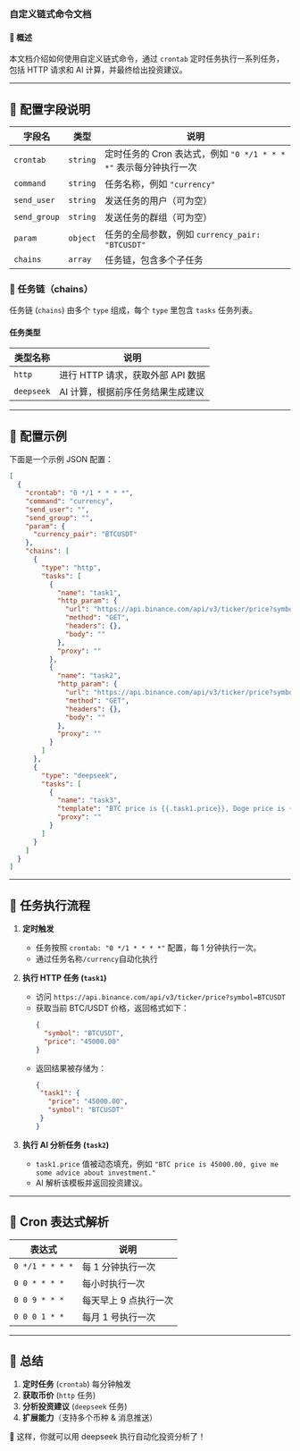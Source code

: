 ### 自定义链式命令文档

#### 📌 **概述**
本文档介绍如何使用自定义链式命令，通过 `crontab` 定时任务执行一系列任务，包括 HTTP 请求和 AI 计算，并最终给出投资建议。

---

## **📖 配置字段说明**
| 字段名       | 类型      | 说明 |
|-------------|----------|------|
| `crontab`   | `string` | 定时任务的 Cron 表达式，例如 `"0 */1 * * * *"` 表示每分钟执行一次 |
| `command`   | `string` | 任务名称，例如 `"currency"` |
| `send_user` | `string` | 发送任务的用户（可为空） |
| `send_group`| `string` | 发送任务的群组（可为空） |
| `param`     | `object` | 任务的全局参数，例如 `currency_pair: "BTCUSDT"` |
| `chains`    | `array`  | 任务链，包含多个子任务 |

### **📌 任务链（chains）**
任务链 (`chains`) 由多个 `type` 组成，每个 `type` 里包含 `tasks` 任务列表。

#### **任务类型**
| 类型名称  | 说明 |
|----------|------|
| `http`   | 进行 HTTP 请求，获取外部 API 数据 |
| `deepseek` | AI 计算，根据前序任务结果生成建议 |

---

## **📖 配置示例**
下面是一个示例 JSON 配置：
```json
[
  {
    "crontab": "0 */1 * * * *",
    "command": "currency",
    "send_user": "",
    "send_group": "",
    "param": {
      "currency_pair": "BTCUSDT"
    },
    "chains": [
      {
        "type": "http",
        "tasks": [
          {
            "name": "task1",
            "http_param": {
              "url": "https://api.binance.com/api/v3/ticker/price?symbol={{.currency_pair}}",
              "method": "GET",
              "headers": {},
              "body": ""
            },
            "proxy": ""
          },
          {
            "name": "task2",
            "http_param": {
              "url": "https://api.binance.com/api/v3/ticker/price?symbol=DOGEUSDT",
              "method": "GET",
              "headers": {},
              "body": ""
            },
            "proxy": ""
          }
        ]
      },
      {
        "type": "deepseek",
        "tasks": [
          {
            "name": "task3",
            "template": "BTC price is {{.task1.price}}, Doge price is {{.task2.price}}, give me some advice about investment.",
            "proxy": ""
          }
        ]
      }
    ]
  }
]
```

---

## **📖 任务执行流程**
1. **定时触发**
   - 任务按照 `crontab: "0 */1 * * * *"` 配置，每 1 分钟执行一次。
   - 通过任务名称`/currency`自动化执行

2. **执行 HTTP 任务 (`task1`)**
   - 访问 `https://api.binance.com/api/v3/ticker/price?symbol=BTCUSDT`
   - 获取当前 BTC/USDT 价格，返回格式如下：
     ```json
     {
       "symbol": "BTCUSDT",
       "price": "45000.00"
     }
     ```
   - 返回结果被存储为：
     ```json
     {
      "task1": {
        "price": "45000.00", 
        "symbol": "BTCUSDT"
      }
     }
      ```

3. **执行 AI 分析任务 (`task2`)**
   - `task1.price` 值被动态填充，例如 `"BTC price is 45000.00, give me some advice about investment."`
   - AI 解析该模板并返回投资建议。

---

## **📖 Cron 表达式解析**
| 表达式           | 说明 |
|-----------------|------|
| `0 */1 * * * *` | 每 1 分钟执行一次 |
| `0 0 * * * *`   | 每小时执行一次 |
| `0 0 9 * * *`   | 每天早上 9 点执行一次 |
| `0 0 0 1 * *`   | 每月 1 号执行一次 |

---

## **📖 总结**
1. **定时任务** (`crontab`) 每分钟触发
2. **获取币价** (`http` 任务)
3. **分析投资建议** (`deepseek` 任务)
4. **扩展能力**（支持多个币种 & 消息推送）

🚀 这样，你就可以用 deepseek 执行自动化投资分析了！
